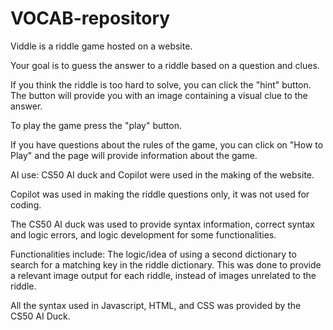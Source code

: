 # VOCAB-repository

Viddle is a riddle game hosted on a website. 

Your goal is to guess the answer to a riddle based on a question and clues.

If you think the riddle is too hard to solve, you can click the "hint" button. The button will provide you with an image containing a visual clue to the answer.

To play the game press the "play" button.

If you have questions about the rules of the game, you can click on "How to Play" and the page will provide information about the game.

AI use: CS50 AI duck and Copilot were used in the making of the website.

Copilot was used in making the riddle questions only, it was not used for coding.

The CS50 AI duck was used to provide syntax information, correct syntax and logic errors, and logic development for some functionalities.

Functionalities include: The logic/idea of using a second dictionary to search for a matching key in the riddle dictionary. 
This was done to provide a relevant image output for each riddle, instead of images unrelated to the riddle. 

All the syntax used in Javascript, HTML, and CSS was provided by the CS50 AI Duck.
